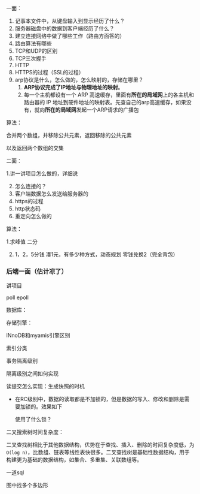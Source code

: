 一面：

1. 记事本文件中，从键盘输入到显示经历了什么？ 
2. 服务器磁盘中的数据到客户端经历了什么？
3. 建立连接网络中做了哪些工作（路由方面答的）
4. 路由算法有哪些
5. TCP和UDP的区别
6. TCP三次握手
7. HTTP
8. HTTPS的过程（SSL的过程）
9. arp协议是什么，怎么做的，怎么映射的，存储在哪里？
   1. **ARP协议完成了IP地址与物理地址的映射**。
   2. 每一个主机都设有一个 ARP 高速缓存，里面有**所在的局域网**上的各主机和路由器的 IP 地址到硬件地址的映射表。先查自己的arp高速缓存，如果没有，就向**所在的局域网**发起一个ARP请求的广播包



算法：

合并两个数组，并移除公共元素，返回移除的公共元素

以及返回两个数组的交集





二面：

1.讲一讲项目怎么做的，详细说

2. 怎么连接的？
3. 客户端数据怎么发送给服务器的
4. https的过程
5. http状态码
6. 重定向怎么做的 





 算法：

1.求峰值 二分

2. 1，2，5分钱 凑1元，有多少种方式，动态规划 零钱兑换2（完全背包）

 

### 后端一面（估计凉了）

讲项目

poll epoll

数据库：

存储引擎：

INnoDB和myamis引擎区别

索引分类

事务隔离级别

隔离级别之间如何实现

读提交怎么实现：生成快照的时机

- 在RC级别中，数据的读取都是不加锁的，但是数据的写入、修改和删除是需要加锁的。效果如下

  使用了什么锁？



二叉搜索树时间复杂度：

二叉查找树相比于其他数据结构，优势在于查找、插入、删除的时间复杂度低，为`O(log n)`，比数组、链表等线性表快很多。二叉查找树是基础性数据结构，用于构建更为基础的数据结构，如集合、多重集、关联数组等。

一道sql

图中找多个多边形
